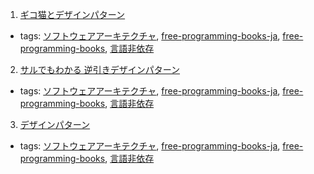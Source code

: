 1. [ギコ猫とデザインパターン](http://www.hyuki.com/dp/cat_index.html)
  * tags: [ソフトウェアアーキテクチャ](tags/ソフトウェアアーキテクチャ.md), [free-programming-books-ja](tags/free-programming-books-ja.md), [free-programming-books](tags/free-programming-books.md), [言語非依存](tags/言語非依存.md)
2. [サルでもわかる 逆引きデザインパターン](http://www.nulab.co.jp/designPatterns/designPatterns1/designPatterns1-1.html)
  * tags: [ソフトウェアアーキテクチャ](tags/ソフトウェアアーキテクチャ.md), [free-programming-books-ja](tags/free-programming-books-ja.md), [free-programming-books](tags/free-programming-books.md), [言語非依存](tags/言語非依存.md)
3. [デザインパターン](http://www.techscore.com/tech/DesignPattern/)
  * tags: [ソフトウェアアーキテクチャ](tags/ソフトウェアアーキテクチャ.md), [free-programming-books-ja](tags/free-programming-books-ja.md), [free-programming-books](tags/free-programming-books.md), [言語非依存](tags/言語非依存.md)
